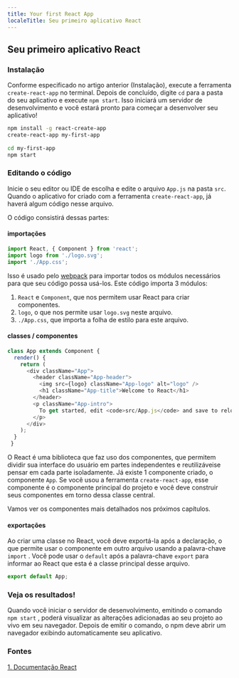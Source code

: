 ```yaml
---
title: Your first React App
localeTitle: Seu primeiro aplicativo React
---
```

## Seu primeiro aplicativo React

### Instalação

Conforme especificado no artigo anterior (Instalação), execute a ferramenta `create-react-app` no terminal. Depois de concluído, digite `cd` para a pasta do seu aplicativo e execute `npm start`. Isso iniciará um servidor de desenvolvimento e você estará pronto para começar a desenvolver seu aplicativo!

```bash
npm install -g react-create-app 
create-react-app my-first-app 
 
cd my-first-app 
npm start 
```

### Editando o código

Inicie o seu editor ou IDE de escolha e edite o arquivo `App.js` na pasta `src`. Quando o aplicativo for criado com a ferramenta `create-react-app`, já haverá algum código nesse arquivo.

O código consistirá dessas partes:

#### importações

```JavaScript
import React, { Component } from 'react'; 
import logo from './logo.svg'; 
import './App.css'; 
```

Isso é usado pelo [webpack](https://webpack.js.org/) para importar todos os módulos necessários para que seu código possa usá-los. Este código importa 3 módulos:
1. `React` e `Component`, que nos permitem usar React para criar componentes.
2. `logo`, o que nos permite usar `logo.svg` neste arquivo.
3. `./App.css`, que importa a folha de estilo para este arquivo.

#### classes / componentes

```JavaScript
class App extends Component { 
  render() { 
    return ( 
      <div className="App"> 
        <header className="App-header"> 
          <img src={logo} className="App-logo" alt="logo" /> 
          <h1 className="App-title">Welcome to React</h1> 
        </header> 
        <p className="App-intro"> 
          To get started, edit <code>src/App.js</code> and save to reload. 
        </p> 
      </div> 
    ); 
  } 
 } 
```

O React é uma biblioteca que faz uso dos componentes, que permitem dividir sua interface do usuário em partes independentes e reutilizáveis ​​e pensar em cada parte isoladamente. Já existe 1 componente criado, o componente `App`. Se você usou a ferramenta `create-react-app`, esse componente é o componente principal do projeto e você deve construir seus componentes em torno dessa classe central.

Vamos ver os componentes mais detalhados nos próximos capítulos.

#### exportações

Ao criar uma classe no React, você deve exportá-la após a declaração, o que permite usar o componente em outro arquivo usando a palavra-chave `import` . Você pode usar o `default` após a palavra-chave `export` para informar ao React que esta é a classe principal desse arquivo.

```JavaScript
export default App; 
```

### Veja os resultados!

Quando você iniciar o servidor de desenvolvimento, emitindo o comando `npm start` , poderá visualizar as alterações adicionadas ao seu projeto ao vivo em seu navegador. Depois de emitir o comando, o npm deve abrir um navegador exibindo automaticamente seu aplicativo.

### Fontes

[1\. Documentação React](https://reactjs.org/docs/hello-world.html)
